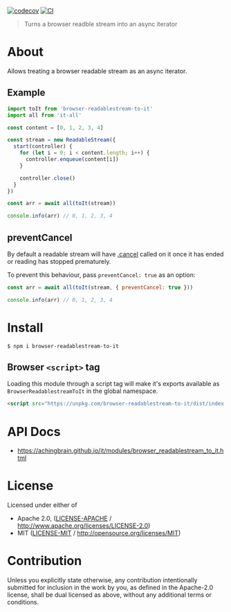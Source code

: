 [![codecov](https://img.shields.io/codecov/c/github/achingbrain/it.svg?style=flat-square)](https://codecov.io/gh/achingbrain/it)
[![CI](https://img.shields.io/github/actions/workflow/status/achingbrain/it/js-test-and-release.yml?branch=main\&style=flat-square)](https://github.com/achingbrain/it/actions/workflows/js-test-and-release.yml?query=branch%3Amain)

> Turns a browser readble stream into an async iterator

# About

Allows treating a browser readable stream as an async iterator.

## Example

```javascript
import toIt from 'browser-readablestream-to-it'
import all from 'it-all'

const content = [0, 1, 2, 3, 4]

const stream = new ReadableStream({
  start(controller) {
    for (let i = 0; i < content.length; i++) {
      controller.enqueue(content[i])
    }

    controller.close()
  }
})

const arr = await all(toIt(stream))

console.info(arr) // 0, 1, 2, 3, 4
```

## preventCancel

By default a readable stream will have [.cancel](https://developer.mozilla.org/en-US/docs/Web/API/ReadableStream/cancel) called on it once it has ended or
reading has stopped prematurely.

To prevent this behaviour, pass `preventCancel: true` as an option:

```javascript
const arr = await all(toIt(stream, { preventCancel: true }))

console.info(arr) // 0, 1, 2, 3, 4
```

# Install

```console
$ npm i browser-readablestream-to-it
```

## Browser `<script>` tag

Loading this module through a script tag will make it's exports available as `BrowserReadablestreamToIt` in the global namespace.

```html
<script src="https://unpkg.com/browser-readablestream-to-it/dist/index.min.js"></script>
```

# API Docs

- <https://achingbrain.github.io/it/modules/browser_readablestream_to_it.html>

# License

Licensed under either of

- Apache 2.0, ([LICENSE-APACHE](LICENSE-APACHE) / <http://www.apache.org/licenses/LICENSE-2.0>)
- MIT ([LICENSE-MIT](LICENSE-MIT) / <http://opensource.org/licenses/MIT>)

# Contribution

Unless you explicitly state otherwise, any contribution intentionally submitted for inclusion in the work by you, as defined in the Apache-2.0 license, shall be dual licensed as above, without any additional terms or conditions.
